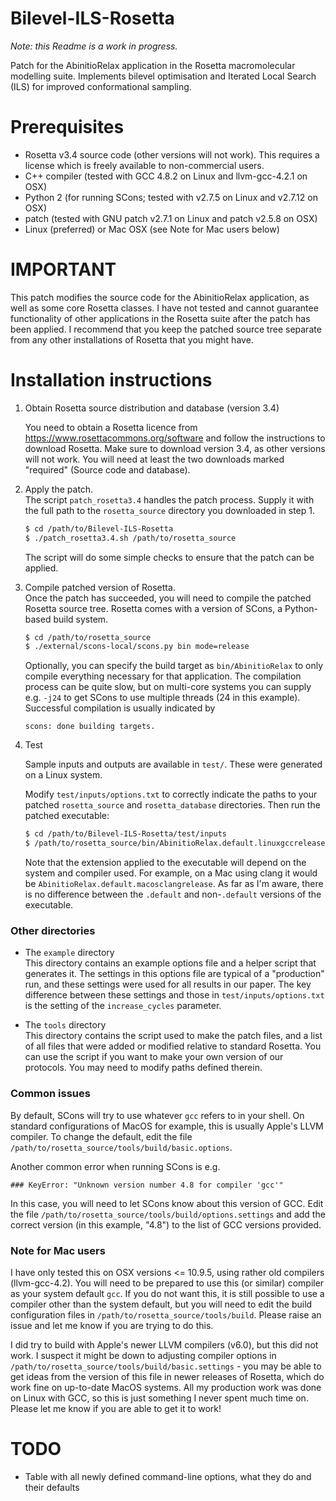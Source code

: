 # Bilevel-ILS-Rosetta
_Note: this Readme is a work in progress._

Patch for the AbinitioRelax application in the Rosetta macromolecular modelling suite. Implements bilevel optimisation and Iterated Local Search (ILS) for improved conformational sampling.

# Prerequisites
 - Rosetta v3.4 source code (other versions will not work). This requires a license which is freely available to non-commercial users.
 - C++ compiler (tested with GCC 4.8.2 on Linux and llvm-gcc-4.2.1 on OSX)
 - Python 2 (for running SCons; tested with v2.7.5 on Linux and v2.7.12 on OSX)
 - patch (tested with GNU patch v2.7.1 on Linux and patch v2.5.8 on OSX)
 - Linux (preferred) or Mac OSX (see Note for Mac users below)

# IMPORTANT
This patch modifies the source code for the AbinitioRelax application, as well as some core Rosetta classes. I have not tested and cannot guarantee functionality of other applications in the Rosetta suite after the patch has been applied. I recommend that you keep the patched source tree separate from any other installations of Rosetta that you might have.

# Installation instructions
1. Obtain Rosetta source distribution and database (version 3.4)

	You need to obtain a Rosetta licence from https://www.rosettacommons.org/software and follow the instructions to download Rosetta. Make sure to download version 3.4, as other versions will not work. You will need at least the two downloads marked "required" (Source code and database).

2. Apply the patch.   
	The script ```patch_rosetta3.4``` handles the patch process. Supply it with the full path to the ```rosetta_source``` directory you downloaded in step 1.

	```sh
	$ cd /path/to/Bilevel-ILS-Rosetta
	$ ./patch_rosetta3.4.sh /path/to/rosetta_source
	```
	The script will do some simple checks to ensure that the patch can be applied. 
		
3. Compile patched version of Rosetta.   
	Once the patch has succeeded, you will need to compile the patched Rosetta source tree. Rosetta comes with a version of SCons, a Python-based build system.

	```sh
	$ cd /path/to/rosetta_source
	$ ./external/scons-local/scons.py bin mode=release
	```

	Optionally, you can specify the build target as ```bin/AbinitioRelax``` to only compile everything necessary for that application.
	The compilation process can be quite slow, but on multi-core systems you can supply e.g. ``` -j24 ``` to get SCons to use multiple threads (24 in this example). Successful compilation is usually indicated by
	```
	scons: done building targets.
	```

4. Test

	Sample inputs and outputs are available in ```test/```. These were generated on a Linux system.
	
	Modify ```test/inputs/options.txt``` to correctly indicate the paths to your patched ```rosetta_source``` and ```rosetta_database``` directories. Then run the patched executable:
	
	```sh
	$ cd /path/to/Bilevel-ILS-Rosetta/test/inputs
	$ /path/to/rosetta_source/bin/AbinitioRelax.default.linuxgccrelease @options.txt
	```
	
	Note that the extension applied to the executable will depend on the system and compiler used. For example, on a Mac using clang it would be ```AbinitioRelax.default.macosclangrelease```. As far as I'm aware, there is no difference between the ```.default``` and non-```.default``` versions of the executable.

### Other directories
- The ```example``` directory   
	This directory contains an example options file and a helper script that generates it. The settings in this options file are typical of a "production" run, and these settings were used for all results in our paper. The key difference between these settings and those in ```test/inputs/options.txt``` is the setting of the ```increase_cycles``` parameter.

- The ```tools``` directory   
	This directory contains the script used to make the patch files, and a list of all files that were added or modified relative to standard Rosetta. You can use the script if you want to make your own version of our protocols. You may need to modify paths defined therein.   

### Common issues
By default, SCons will try to use whatever ```gcc``` refers to in your shell. On standard configurations of MacOS for example, this is usually Apple's LLVM compiler. To change the default, edit the file ```/path/to/rosetta_source/tools/build/basic.options```.

Another common error when running SCons is e.g.
```
### KeyError: "Unknown version number 4.8 for compiler 'gcc'"
```
In this case, you will need to let SCons know about this version of GCC. Edit the file ```/path/to/rosetta_source/tools/build/options.settings``` and add the correct version (in this example, "4.8") to the list of GCC versions provided.

### Note for Mac users
I have only tested this on OSX versions <= 10.9.5, using rather old compilers (llvm-gcc-4.2). You will need to be prepared to use this (or similar) compiler as your system default ```gcc```. If you do not want this, it is still possible to use a compiler other than the system default, but you will need to edit the build configuration files in ```/path/to/rosetta_source/tools/build```. Please raise an issue and let me know if you are trying to do this.

I did try to build with Apple's newer LLVM compilers (v6.0), but this did not work. I suspect it might be down to adjusting compiler options in ```/path/to/rosetta_source/tools/build/basic.settings``` - you may be able to get ideas from the version of this file in newer releases of Rosetta, which do work fine on up-to-date MacOS systems. All my production work was done on Linux with GCC, so this is just something I never spent much time on. Please let me know if you are able to get it to work!

# TODO
- Table with all newly defined command-line options, what they do and their defaults

